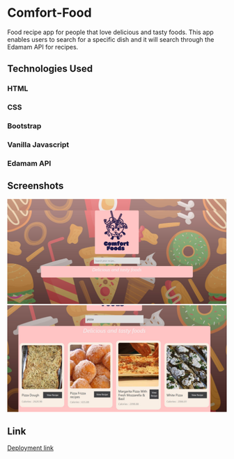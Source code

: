 # Comfort-Food

Food recipe app for people that love delicious and tasty foods.  This app enables users to search for a specific dish and it will search through the Edamam API for recipes.

## Technologies Used

### HTML
### CSS
### Bootstrap
### Vanilla Javascript
### Edamam API

## Screenshots
![image](Screenshot.jpg)
![image](search.jpg)

## Link
[Deployment link](https://mystfreak.github.io/Comfort-Food/)


